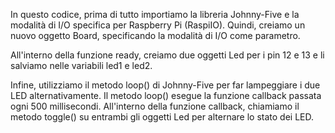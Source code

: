 In questo codice, prima di tutto importiamo la libreria Johnny-Five e la modalità di I/O specifica per Raspberry Pi (RaspiIO). Quindi, creiamo un nuovo oggetto Board, specificando la modalità di I/O come parametro.

All'interno della funzione ready, creiamo due oggetti Led per i pin 12 e 13 e li salviamo nelle variabili led1 e led2.

Infine, utilizziamo il metodo loop() di Johnny-Five per far lampeggiare i due LED alternativamente. Il metodo loop() esegue la funzione callback passata ogni 500 millisecondi. All'interno della funzione callback, chiamiamo il metodo toggle() su entrambi gli oggetti Led per alternare lo stato dei LED.
